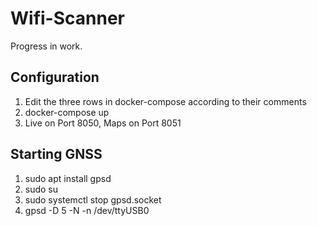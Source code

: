 # Wifi-Scanner

Progress in work.



## Configuration
1. Edit the three rows in docker-compose according to their comments
2. docker-compose up
3. Live on Port 8050, Maps on Port 8051 


##  Starting GNSS
1. sudo apt install gpsd
2. sudo su
3. sudo systemctl stop gpsd.socket 
4. gpsd -D 5 -N -n /dev/ttyUSB0
